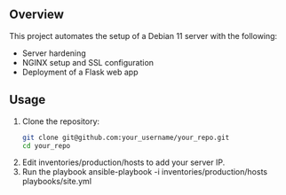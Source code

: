 ## Overview
This project automates the setup of a Debian 11 server with the following:
- Server hardening
- NGINX setup and SSL configuration
- Deployment of a Flask web app

## Usage
1. Clone the repository:
   ```bash
   git clone git@github.com:your_username/your_repo.git
   cd your_repo
2. Edit inventories/production/hosts to add your server IP.
3. Run the playbook
ansible-playbook -i inventories/production/hosts playbooks/site.yml
